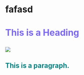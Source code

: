 # fafasd
<!DOCTYPE html>
<html>
<head>
<title>Page Title</title>
</head>
<body>

<h1><p style="color:mediumslateblue";>This is a Heading</h1>
<img src="https://soundcloud.com/droqe666/trvsh-cheems-prod-808droqe">
<h2><p style="color:teal":>This is a paragraph.</h2>

</body>
</html>
